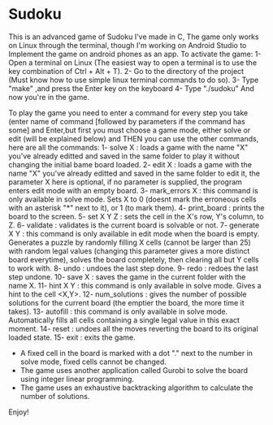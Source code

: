 # Sudoku

This is an advanced game of Sudoku I've made in C,
The game only works on Linux through the terminal, though I'm working on Android Studio to Implement the game on android phones as an app.
To activate the game:
  1- Open a terminal on Linux (The easiest way to open a terminal is to use the key combination of Ctrl + Alt + T).
  2- Go to the directory of the project (Must know how to use simple linux terminal commands to do so).
  3- Type "make" ,and press the Enter key on the keyboard
  4- Type "./sudoku"
And now you're in the game.

To play the game you need to enter a command for every step you take (enter name of command [followed by parameters if the command has some] and Enter,but first you must choose a game mode, either solve or edit (will be explained below) and THEN you can use the other commands, here are all the commands:
  1- solve X : loads a game with the name "X" you've already editted and saved in the same folder to play it without changing the initial   bame board loaded.
  2- edit X : loads a game with the name "X" you've already editted and saved in the same folder to edit it, the parameter X here is optional, if no parameter is supplied, the program enters edit mode with an empty board.
  3- mark_errors X : this command is only available in solve mode. Sets X to 0 (doesnt mark the erroneous cells with an asterisk "*" next to it), or 1 (to mark them).
  4- print_board : prints the board to the screen.
  5- set X Y Z : sets the cell in the X's row, Y's column, to Z.
  6- validate : validates is the current board is solvable or not.
  7- generate X Y : this command is only available in edit mode when the board is empty. Generates a puzzle by randomly filling X cells (cannot be larger than 25) with random legal values (changing this parameter gives a more distinct board everytime), solves the board completely, then clearing all but Y cells to work with.
  8- undo : undoes the last step done.
  9- redo : redoes the last step undone.
  10- save X : saves the game in the current folder with the name X.
  11- hint X Y : this command is only available in solve mode. Gives a hint to the cell <X,Y>.
  12- num_solutions : gives the number of possible solutions for the current board (the emptier the board, the more time it takes).
  13- autofill : this command is only available in solve mode. Automatically fills all cells containing a single legal value in this exact moment.
  14- reset : undoes all the moves reverting the board to its original loaded state.
  15- exit : exits the game.
  
- A fixed cell in the board is marked with a dot "." next to the number in solve mode, fixed cells cannot be changed.
- The game uses another application called Gurobi to solve the board using integer linear programming.
- The game uses an exhaustive backtracking algorithm to calculate the number of solutions.

Enjoy!
